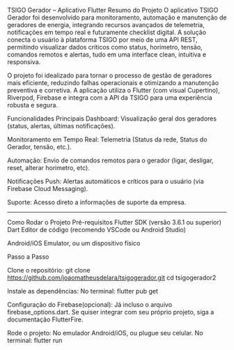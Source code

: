 TSIGO Gerador – Aplicativo Flutter
Resumo do Projeto
O aplicativo TSIGO Gerador foi desenvolvido para monitoramento, automação e manutenção de geradores de energia, integrando recursos avançados de telemetria, notificações em tempo real e futuramente checklist digital.
A solução conecta o usuário à plataforma TSIGO por meio de uma API REST, permitindo visualizar dados críticos como status, horímetro, tensão, comandos remotos e alertas, tudo em uma interface clean, intuitiva e responsiva.

O projeto foi idealizado para tornar o processo de gestão de geradores mais eficiente, reduzindo falhas operacionais e otimizando a manutenção preventiva e corretiva. A aplicação utiliza o Flutter (com visual Cupertino), Riverpod, Firebase e integra com a API da TSIGO para uma experiência robusta e segura.

Funcionalidades Principais
Dashboard: Visualização geral dos geradores (status, alertas, últimas notificações).

Monitoramento em Tempo Real: Telemetria (Status da rede, Status do Gerador, tensão, etc.).

Automação: Envio de comandos remotos para o gerador (ligar, desligar, reset, alterar horimetro, etc).


Notificações Push: Alertas automáticos e críticos para o usuário (via Firebase Cloud Messaging).

Suporte: Acesso direto a informações de suporte da empresa.

__________________________________________________________________________________________________________

Como Rodar o Projeto
Pré-requisitos
Flutter SDK (versão 3.6.1 ou superior)
Dart
Editor de código (recomendo VSCode ou Android Studio)

Android/iOS Emulator, ou um dispositivo físico

Passo a Passo

Clone o repositório:
git clone https://github.com/joaomatheusdelara/tsigogerador.git
cd tsigogerador2

Instale as dependências:
No terminal: flutter pub get

Configuração do Firebase(opcional):
Já incluso o arquivo firebase_options.dart.
Se quiser integrar com seu próprio projeto, siga a documentação FlutterFire.

Rode o projeto:
No emulador Android/iOS, ou plugue seu celular.
No terminal: flutter run


